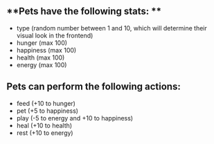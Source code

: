 ## **Pets have the following stats: **

- type (random number between 1 and 10, which will determine their visual look in the frontend)
- hunger (max 100)
- happiness (max 100)
- health (max 100)
- energy (max 100)

## **Pets can perform the following actions:**

- feed (+10 to hunger)
- pet (+5 to happiness)
- play (-5 to energy and +10 to happiness)
- heal (+10 to health)
- rest (+10 to energy)